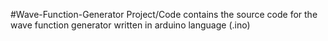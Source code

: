 #Wave-Function-Generator
Project/Code contains the source code for the wave function generator written in arduino language (.ino)
